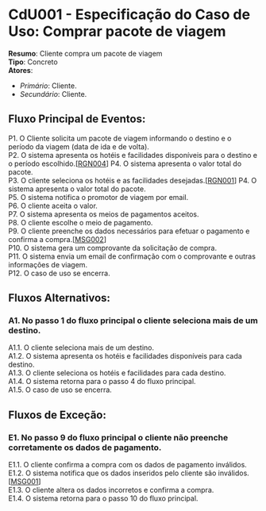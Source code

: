 # CdU001 - Especificação do Caso de Uso: Comprar pacote de viagem

**Resumo**: Cliente compra um pacote de viagem   
**Tipo**: Concreto  
**Atores**:  
 - *Primário*: Cliente.
 - *Secundário*: Cliente.

## Fluxo Principal de Eventos:  
P1. O Cliente solicita um pacote de viagem informando o destino e o período da viagem (data de ida e de volta).  
P2. O sistema apresenta os hotéis e facilidades disponíveis para o destino e o período escolhido.[[RGN004](./Regras%20de%20negocio%20e%20mensagens.md#1-regras-de-negócio)] 
P4. O sistema apresenta o valor total do pacote.    
P3. O cliente seleciona os hotéis e as facilidades desejadas.[[RGN001](./Regras%20de%20negocio%20e%20mensagens.md#1-regras-de-negócio)] 
P4. O sistema apresenta o valor total do pacote.  
P5. O sistema notifica o promotor de viagem por email.  
P6. O cliente aceita o valor.  
P7. O sistema apresenta os meios de pagamentos aceitos.  
P8. O cliente escolhe o meio de pagamento.  
P9. O cliente preenche os dados necessários para efetuar o pagamento e confirma a compra.[[MSG002](./Regras%20de%20negocio%20e%20mensagens.md#2-mensagens-do-sistema)]  
P10. O sistema gera um comprovante da solicitação de compra.  
P11. O sistema envia um email de confirmação com o comprovante e outras informações de viagem.  
P12. O caso de uso se encerra.  

## Fluxos Alternativos:  

<a name="a1"/>    

### A1. No passo 1 do fluxo principal o cliente seleciona mais de um destino.  
A1.1. O cliente seleciona mais de um destino.  
A1.2. O sistema apresenta os hotéis e facilidades disponíveis para cada destino.  
A1.3. O cliente seleciona os hotéis e facilidades para cada destino.  
A1.4. O sistema retorna para o passo 4 do fluxo principal.  
A1.5. O caso de uso se encerra.  

## Fluxos de Exceção:  

<a name="e1"/>

### E1. No passo 9 do fluxo principal o cliente não preenche corretamente os dados de pagamento.  
E1.1. O cliente confirma a compra com os dados de pagamento inválidos.   
E1.2. O sistema notifica que os dados inseridos pelo cliente são inválidos.[[MSG001](./Regras%20de%20negocio%20e%20mensagens.md#2-mensagens-do-sistema)]    
E1.3. O cliente altera os dados incorretos e confirma a compra.  
E1.4. O sistema retorna para o passo 10 do fluxo principal. 
